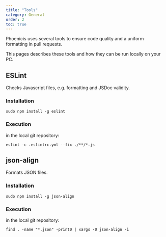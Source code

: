 ```yaml
---
title: "Tools"
category: General
order: 2
toc: true
---
```


Phoenicis uses several tools to ensure code quality and a uniform formatting in pull requests.

This pages describes these tools and how they can be run locally on your PC.

## ESLint
Checks Javascript files, e.g. formatting and JSDoc validity.
### Installation
```
sudo npm install -g eslint
```

### Execution
in the local git repository:
```
eslint -c .eslintrc.yml --fix ./**/*.js
```
## json-align
Formats JSON files.
### Installation
```
sudo npm install -g json-align
```

### Execution
in the local git repository:
```
find . -name "*.json" -print0 | xargs -0 json-align -i
```
